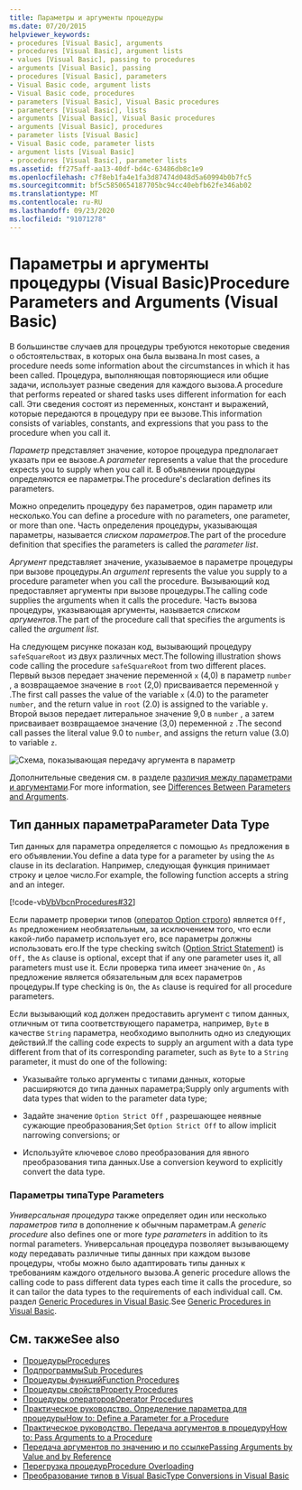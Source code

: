 ```yaml
---
title: Параметры и аргументы процедуры
ms.date: 07/20/2015
helpviewer_keywords:
- procedures [Visual Basic], arguments
- procedures [Visual Basic], argument lists
- values [Visual Basic], passing to procedures
- arguments [Visual Basic], passing
- procedures [Visual Basic], parameters
- Visual Basic code, argument lists
- Visual Basic code, procedures
- parameters [Visual Basic], Visual Basic procedures
- parameters [Visual Basic], lists
- arguments [Visual Basic], Visual Basic procedures
- arguments [Visual Basic], procedures
- parameter lists [Visual Basic]
- Visual Basic code, parameter lists
- argument lists [Visual Basic]
- procedures [Visual Basic], parameter lists
ms.assetid: ff275aff-aa13-40df-bd4c-63486db8c1e9
ms.openlocfilehash: c7f8eb1fa4e1fa3d87474d048d5a60994b0b7fc5
ms.sourcegitcommit: bf5c5850654187705bc94cc40ebfb62fe346ab02
ms.translationtype: MT
ms.contentlocale: ru-RU
ms.lasthandoff: 09/23/2020
ms.locfileid: "91071278"
---
```

# <a name="procedure-parameters-and-arguments-visual-basic"></a><span data-ttu-id="78d9d-102">Параметры и аргументы процедуры (Visual Basic)</span><span class="sxs-lookup"><span data-stu-id="78d9d-102">Procedure Parameters and Arguments (Visual Basic)</span></span>

<span data-ttu-id="78d9d-103">В большинстве случаев для процедуры требуются некоторые сведения о обстоятельствах, в которых она была вызвана.</span><span class="sxs-lookup"><span data-stu-id="78d9d-103">In most cases, a procedure needs some information about the circumstances in which it has been called.</span></span> <span data-ttu-id="78d9d-104">Процедура, выполняющая повторяющиеся или общие задачи, использует разные сведения для каждого вызова.</span><span class="sxs-lookup"><span data-stu-id="78d9d-104">A procedure that performs repeated or shared tasks uses different information for each call.</span></span> <span data-ttu-id="78d9d-105">Эти сведения состоят из переменных, констант и выражений, которые передаются в процедуру при ее вызове.</span><span class="sxs-lookup"><span data-stu-id="78d9d-105">This information consists of variables, constants, and expressions that you pass to the procedure when you call it.</span></span>  
  
 <span data-ttu-id="78d9d-106">*Параметр* представляет значение, которое процедура предполагает указать при ее вызове.</span><span class="sxs-lookup"><span data-stu-id="78d9d-106">A *parameter* represents a value that the procedure expects you to supply when you call it.</span></span> <span data-ttu-id="78d9d-107">В объявлении процедуры определяются ее параметры.</span><span class="sxs-lookup"><span data-stu-id="78d9d-107">The procedure's declaration defines its parameters.</span></span>  
  
 <span data-ttu-id="78d9d-108">Можно определить процедуру без параметров, один параметр или несколько.</span><span class="sxs-lookup"><span data-stu-id="78d9d-108">You can define a procedure with no parameters, one parameter, or more than one.</span></span> <span data-ttu-id="78d9d-109">Часть определения процедуры, указывающая параметры, называется *списком параметров*.</span><span class="sxs-lookup"><span data-stu-id="78d9d-109">The part of the procedure definition that specifies the parameters is called the *parameter list*.</span></span>  
  
 <span data-ttu-id="78d9d-110">*Аргумент* представляет значение, указываемое в параметре процедуры при вызове процедуры.</span><span class="sxs-lookup"><span data-stu-id="78d9d-110">An *argument* represents the value you supply to a procedure parameter when you call the procedure.</span></span> <span data-ttu-id="78d9d-111">Вызывающий код предоставляет аргументы при вызове процедуры.</span><span class="sxs-lookup"><span data-stu-id="78d9d-111">The calling code supplies the arguments when it calls the procedure.</span></span> <span data-ttu-id="78d9d-112">Часть вызова процедуры, указывающая аргументы, называется *списком аргументов*.</span><span class="sxs-lookup"><span data-stu-id="78d9d-112">The part of the procedure call that specifies the arguments is called the *argument list*.</span></span>  
  
 <span data-ttu-id="78d9d-113">На следующем рисунке показан код, вызывающий процедуру `safeSquareRoot` из двух различных мест.</span><span class="sxs-lookup"><span data-stu-id="78d9d-113">The following illustration shows code calling the procedure `safeSquareRoot` from two different places.</span></span> <span data-ttu-id="78d9d-114">Первый вызов передает значение переменной `x` (4,0) в параметр `number` , а возвращаемое значение в `root` (2,0) присваивается переменной `y` .</span><span class="sxs-lookup"><span data-stu-id="78d9d-114">The first call passes the value of the variable `x` (4.0) to the parameter `number`, and the return value in `root` (2.0) is assigned to the variable `y`.</span></span> <span data-ttu-id="78d9d-115">Второй вызов передает литеральное значение 9,0 в `number` , а затем присваивает возвращаемое значение (3,0) переменной `z` .</span><span class="sxs-lookup"><span data-stu-id="78d9d-115">The second call passes the literal value 9.0 to `number`, and assigns the return value (3.0) to variable `z`.</span></span>  
  
 ![Схема, показывающая передачу аргумента в параметр](./media/procedure-parameters-and-arguments/pass-argument-parameter.gif)  
  
 <span data-ttu-id="78d9d-117">Дополнительные сведения см. в разделе [различия между параметрами и аргументами](./differences-between-parameters-and-arguments.md).</span><span class="sxs-lookup"><span data-stu-id="78d9d-117">For more information, see [Differences Between Parameters and Arguments](./differences-between-parameters-and-arguments.md).</span></span>  
  
## <a name="parameter-data-type"></a><span data-ttu-id="78d9d-118">Тип данных параметра</span><span class="sxs-lookup"><span data-stu-id="78d9d-118">Parameter Data Type</span></span>  

 <span data-ttu-id="78d9d-119">Тип данных для параметра определяется с помощью `As` предложения в его объявлении.</span><span class="sxs-lookup"><span data-stu-id="78d9d-119">You define a data type for a parameter by using the `As` clause in its declaration.</span></span> <span data-ttu-id="78d9d-120">Например, следующая функция принимает строку и целое число.</span><span class="sxs-lookup"><span data-stu-id="78d9d-120">For example, the following function accepts a string and an integer.</span></span>  
  
 [!code-vb[VbVbcnProcedures#32](~/samples/snippets/visualbasic/VS_Snippets_VBCSharp/VbVbcnProcedures/VB/Class1.vb#32)]  
  
 <span data-ttu-id="78d9d-121">Если параметр проверки типов ([оператор Option строго](../../../language-reference/statements/option-strict-statement.md)) является `Off,` `As` предложением необязательным, за исключением того, что если какой-либо параметр использует его, все параметры должны использовать его.</span><span class="sxs-lookup"><span data-stu-id="78d9d-121">If the type checking switch ([Option Strict Statement](../../../language-reference/statements/option-strict-statement.md)) is `Off,` the `As` clause is optional, except that if any one parameter uses it, all parameters must use it.</span></span> <span data-ttu-id="78d9d-122">Если проверка типа имеет значение `On` , `As` предложение является обязательным для всех параметров процедуры.</span><span class="sxs-lookup"><span data-stu-id="78d9d-122">If type checking is `On`, the `As` clause is required for all procedure parameters.</span></span>  
  
 <span data-ttu-id="78d9d-123">Если вызывающий код должен предоставить аргумент с типом данных, отличным от типа соответствующего параметра, например, `Byte` в качестве `String` параметра, необходимо выполнить одно из следующих действий.</span><span class="sxs-lookup"><span data-stu-id="78d9d-123">If the calling code expects to supply an argument with a data type different from that of its corresponding parameter, such as `Byte` to a `String` parameter, it must do one of the following:</span></span>  
  
- <span data-ttu-id="78d9d-124">Указывайте только аргументы с типами данных, которые расширяются до типа данных параметра;</span><span class="sxs-lookup"><span data-stu-id="78d9d-124">Supply only arguments with data types that widen to the parameter data type;</span></span>  
  
- <span data-ttu-id="78d9d-125">Задайте значение `Option Strict Off` , разрешающее неявные сужающие преобразования;</span><span class="sxs-lookup"><span data-stu-id="78d9d-125">Set `Option Strict Off` to allow implicit narrowing conversions; or</span></span>  
  
- <span data-ttu-id="78d9d-126">Используйте ключевое слово преобразования для явного преобразования типа данных.</span><span class="sxs-lookup"><span data-stu-id="78d9d-126">Use a conversion keyword to explicitly convert the data type.</span></span>  
  
### <a name="type-parameters"></a><span data-ttu-id="78d9d-127">Параметры типа</span><span class="sxs-lookup"><span data-stu-id="78d9d-127">Type Parameters</span></span>  

 <span data-ttu-id="78d9d-128">*Универсальная процедура* также определяет один или несколько *параметров типа* в дополнение к обычным параметрам.</span><span class="sxs-lookup"><span data-stu-id="78d9d-128">A *generic procedure* also defines one or more *type parameters* in addition to its normal parameters.</span></span> <span data-ttu-id="78d9d-129">Универсальная процедура позволяет вызывающему коду передавать различные типы данных при каждом вызове процедуры, чтобы можно было адаптировать типы данных к требованиям каждого отдельного вызова.</span><span class="sxs-lookup"><span data-stu-id="78d9d-129">A generic procedure allows the calling code to pass different data types each time it calls the procedure, so it can tailor the data types to the requirements of each individual call.</span></span> <span data-ttu-id="78d9d-130">См. раздел [Generic Procedures in Visual Basic](../data-types/generic-procedures.md).</span><span class="sxs-lookup"><span data-stu-id="78d9d-130">See [Generic Procedures in Visual Basic](../data-types/generic-procedures.md).</span></span>  
  
## <a name="see-also"></a><span data-ttu-id="78d9d-131">См. также</span><span class="sxs-lookup"><span data-stu-id="78d9d-131">See also</span></span>

- [<span data-ttu-id="78d9d-132">Процедуры</span><span class="sxs-lookup"><span data-stu-id="78d9d-132">Procedures</span></span>](./index.md)
- [<span data-ttu-id="78d9d-133">Подпрограммы</span><span class="sxs-lookup"><span data-stu-id="78d9d-133">Sub Procedures</span></span>](./sub-procedures.md)
- [<span data-ttu-id="78d9d-134">Процедуры функций</span><span class="sxs-lookup"><span data-stu-id="78d9d-134">Function Procedures</span></span>](./function-procedures.md)
- [<span data-ttu-id="78d9d-135">Процедуры свойств</span><span class="sxs-lookup"><span data-stu-id="78d9d-135">Property Procedures</span></span>](./property-procedures.md)
- [<span data-ttu-id="78d9d-136">Процедуры операторов</span><span class="sxs-lookup"><span data-stu-id="78d9d-136">Operator Procedures</span></span>](./operator-procedures.md)
- [<span data-ttu-id="78d9d-137">Практическое руководство. Определение параметра для процедуры</span><span class="sxs-lookup"><span data-stu-id="78d9d-137">How to: Define a Parameter for a Procedure</span></span>](./how-to-define-a-parameter-for-a-procedure.md)
- [<span data-ttu-id="78d9d-138">Практическое руководство. Передача аргументов в процедуру</span><span class="sxs-lookup"><span data-stu-id="78d9d-138">How to: Pass Arguments to a Procedure</span></span>](./how-to-pass-arguments-to-a-procedure.md)
- [<span data-ttu-id="78d9d-139">Передача аргументов по значению и по ссылке</span><span class="sxs-lookup"><span data-stu-id="78d9d-139">Passing Arguments by Value and by Reference</span></span>](./passing-arguments-by-value-and-by-reference.md)
- [<span data-ttu-id="78d9d-140">Перегрузка процедур</span><span class="sxs-lookup"><span data-stu-id="78d9d-140">Procedure Overloading</span></span>](./procedure-overloading.md)
- [<span data-ttu-id="78d9d-141">Преобразование типов в Visual Basic</span><span class="sxs-lookup"><span data-stu-id="78d9d-141">Type Conversions in Visual Basic</span></span>](../data-types/type-conversions.md)
